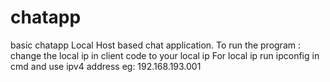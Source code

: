 # chatapp
basic chatapp
Local Host based chat application.
To run the program : change the local ip in client code to your local ip 
For local ip run ipconfig in cmd and use ipv4 address eg: 192.168.193.001
